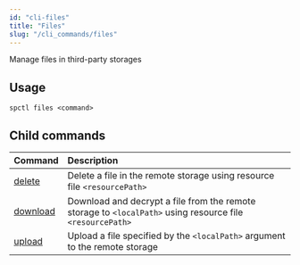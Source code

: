 ```yaml
---
id: "cli-files"
title: "Files"
slug: "/cli_commands/files"
---
```


Manage files in third-party storages

## Usage

```
spctl files <command>
```

## Child commands

|**Command**|**Description**|
| :- | :- |
|[delete](/testnet/cli/commands/files/delete)|Delete a file in the remote storage using resource file `<resourcePath>`|
|[download](/testnet/cli/commands/files/download)|Download and decrypt a file from the remote storage to `<localPath>` using resource file `<resourcePath>`|
|[upload](/testnet/cli/commands/files/upload)|Upload a file specified by the `<localPath>` argument to the remote storage|